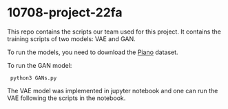 # 10708-project-22fa
This repo contains the scripts our team used for this project. It contains the training scripts of two models: VAE and GAN.

To run the models, you need to download the [Piano](http://deepyeti.ucsd.edu/cdonahue/wavegan/data/mancini_piano.tar.gz) dataset.


To run the GAN model:

``` python3 GANs.py```

The VAE model was implemented in jupyter notebook and one can run the VAE following the scripts in the notebook.
